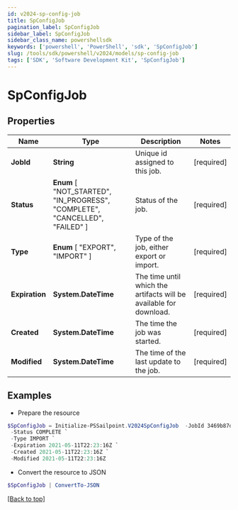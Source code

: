 ```yaml
---
id: v2024-sp-config-job
title: SpConfigJob
pagination_label: SpConfigJob
sidebar_label: SpConfigJob
sidebar_class_name: powershellsdk
keywords: ['powershell', 'PowerShell', 'sdk', 'SpConfigJob'] 
slug: /tools/sdk/powershell/v2024/models/sp-config-job
tags: ['SDK', 'Software Development Kit', 'SpConfigJob']
---
```



# SpConfigJob

## Properties

Name | Type | Description | Notes
------------ | ------------- | ------------- | -------------
**JobId** |  **String** | Unique id assigned to this job. | [required]
**Status** |   **Enum** [  "NOT_STARTED",    "IN_PROGRESS",    "COMPLETE",    "CANCELLED",    "FAILED" ] | Status of the job. | [required]
**Type** |   **Enum** [  "EXPORT",    "IMPORT" ] | Type of the job, either export or import. | [required]
**Expiration** |  **System.DateTime** | The time until which the artifacts will be available for download. | [required]
**Created** |  **System.DateTime** | The time the job was started. | [required]
**Modified** |  **System.DateTime** | The time of the last update to the job. | [required]

## Examples

- Prepare the resource
```powershell
$SpConfigJob = Initialize-PSSailpoint.V2024SpConfigJob  -JobId 3469b87d-48ca-439a-868f-2160001da8c1 `
 -Status COMPLETE `
 -Type IMPORT `
 -Expiration 2021-05-11T22:23:16Z `
 -Created 2021-05-11T22:23:16Z `
 -Modified 2021-05-11T22:23:16Z
```

- Convert the resource to JSON
```powershell
$SpConfigJob | ConvertTo-JSON
```


[[Back to top]](#) 

